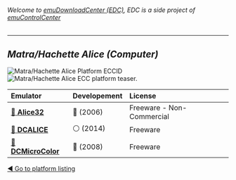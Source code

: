 ###### Welcome to [emuDownloadCenter (EDC)](https://github.com/PhoenixInteractiveNL/emuDownloadCenter/wiki/), EDC is a side project of [emuControlCenter](https://github.com/PhoenixInteractiveNL/emuControlCenter/wiki/)
***
## _Matra/Hachette Alice (Computer)_
![](https://raw.githubusercontent.com/wiki/PhoenixInteractiveNL/emuDownloadCenter/images_platform/ecc_alice_cell.png "Matra/Hachette Alice Platform ECCID")
![](https://raw.githubusercontent.com/wiki/PhoenixInteractiveNL/emuDownloadCenter/images_platform/ecc_alice_teaser.png "Matra/Hachette Alice ECC platform teaser.")

| Emulator | Developement | License |
|:---------|:-------------|:--------|
| [:file_folder: **Alice32**](https://github.com/PhoenixInteractiveNL/emuDownloadCenter/wiki/Emulator-alice32#menu) | :red_circle: (2006) | Freeware - Non-Commercial |
| [:file_folder: **DCALICE**](https://github.com/PhoenixInteractiveNL/emuDownloadCenter/wiki/Emulator-dcalice#menu) | :white_circle: (2014) | Freeware |
| [:file_folder: **DCMicroColor**](https://github.com/PhoenixInteractiveNL/emuDownloadCenter/wiki/Emulator-dcmicro#menu) | :red_circle: (2008) | Freeware |

[:arrow_backward: Go to platform listing](https://github.com/PhoenixInteractiveNL/emuDownloadCenter/wiki/EDC-Platform-List)
